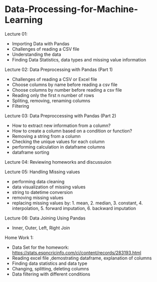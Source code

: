 # Data-Processing-for-Machine-Learning
Lecture 01: 
* Importing Data with Pandas
* Challenges of reading a CSV file
* Understanding the data
* Finding Data Statistics, data types and missing value information

Lecture 02: Data Preprocessing with Pandas (Part 1)
* Challenges of reading a CSV or Excel file
* Choose columns by name before reading a csv file
* Choose columns by number before reading a csv file
* Reading only the first n number of rows
* Spliting, removing, renaming columns
* Filtering

Lecture 03: Data Preproccessing with Pandas (Part 2)
* How to extract new information from a column?
* How to create a column based on a condition or function?
* Removing a string from a column
* Checking the unique values for each column
* performing calculation in dataframe columns
* dataframe sorting

Lecture 04: Reviewing homeworks and discussuion


Lecture 05: Handling Missing values
* performing data cleaning
* data visualization of missing values
* string to datetime conversion
* removing missing values
* replacing missing values by: 1. mean, 2. median, 3. constant, 4. interpolation, 5. forward imputation, 6. backward imputation

Lecture 06: Data Joining Using Pandas
* Inner, Outer, Left, Right Join 

Home Work 1:
* Data Set for the homework: https://stats.espncricinfo.com/ci/content/records/283193.html 
* Reading excel file ,demostrating dataframe, explanation of columns
* Finding data statistics and data type
* Changing, splitting, deleting columns  
* Data filtering with different conditions 
